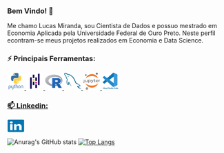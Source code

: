 ### Bem Vindo! 👋

Me chamo Lucas Miranda, sou Cientista de Dados e possuo mestrado em Economia Aplicada pela Universidade Federal de Ouro Preto. Neste perfil econtram-se meus projetos realizados em Economia e Data Science.

<h3 align="left">⚡ Principais Ferramentas:</h3>
<p align="left"> <a href="https://www.python.org/" target="_blank"> <img src="https://raw.githubusercontent.com/devicons/devicon/master/icons/python/python-original-wordmark.svg" alt="c" width="40" height="40"/> <a href="https://pandas.pydata.org/" target="_blank"> <img src="https://raw.githubusercontent.com/devicons/devicon/master/icons/pandas/pandas-original.svg" alt="c" width="40" height="40"/> </a><a href="https://www.r-project.org/" target="_blank"> <img src="https://raw.githubusercontent.com/devicons/devicon/master/icons/r/r-original.svg" alt="c" width="40" height="40"/> </a><a href="https://www.mysql.com/" target="_blank"> <img src="https://raw.githubusercontent.com/devicons/devicon/master/icons/mysql/mysql-plain.svg" alt="c" width="40" height="40"/> </a><a href="https://jupyter.org/" target="_blank"> <img src="https://raw.githubusercontent.com/devicons/devicon/master/icons/jupyter/jupyter-original-wordmark.svg" alt="c" width="40" height="40"/> </a><a href="https://code.visualstudio.com/" target="_blank"> <img src="https://raw.githubusercontent.com/devicons/devicon/master/icons/vscode/vscode-original-wordmark.svg" alt="c" width="40" height="40"/> 

 <h3 align="left">📫 Linkedin:</h3>
<p align="left">
<a href="https://www.linkedin.com/in/lucas-miranda-ds/" target="blank"><img align="center" src="https://raw.githubusercontent.com/devicons/devicon/master/icons/linkedin/linkedin-original.svg" alt="" height="30" width="40" /></a>
</p>

![Anurag's GitHub stats](https://github-readme-stats.vercel.app/api?username=LucasMirandaVS&show_icons=true&theme=radical)
 [![Top Langs](https://github-readme-stats.vercel.app/api/top-langs/?username=LucasMirandaVS&show_icons=true&theme=radical)](https://github.com/anuraghazra/github-readme-stats)

